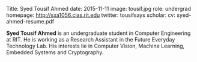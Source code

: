 Title: Syed Tousif Ahmed
date: 2015-11-11
image: tousif.jpg
role: undergrad
homepage: http://sxa1056.cias.rit.edu
twitter: tousifsays
scholar:
cv: syed-ahmed-resume.pdf

**Syed Tousif Ahmed** is an undergraduate student in Computer Engineering at RIT. He is working as a Research Assistant in the Future Everyday Technology Lab. His interests lie in Computer Vision, Machine Learning, Embedded Systems and Cryptography.
